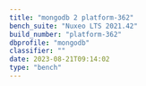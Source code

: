 ```yaml
---
title: "mongodb 2 platform-362"
bench_suite: "Nuxeo LTS 2021.42"
build_number: "platform-362"
dbprofile: "mongodb"
classifier: ""
date: 2023-08-21T09:14:02
type: "bench"
---
```

